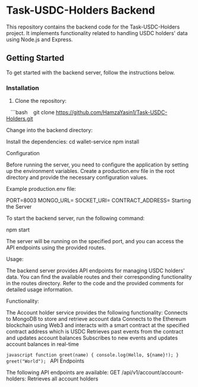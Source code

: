 <!-- Install dependencies:
cd wallet-service
npm install


Set up environment variables:

NODE_ENV=development
PORT=8003 \
MONGO_URL=<your-mongodb-connection-url> \
SOCKET_URI=<your-socket-uri> \
CONTRACT_ADDRESS=<your-contract-address>


| Variable          | Value                    |
|-------------------|--------------------------|
| PORT              | 8003                     |
| MONGO_URL         |<connection-url>
| SOCKET_URI        |<your-socket-uri>         |
| CONTRACT_ADDRESS  |<your-contract-address>   |

npm start


Functionality
The Account holder service provides the following functionality:

Connects to MongoDB to store and retrieve account data
Connects to the Ethereum blockchain using Web3 and interacts with a smart contract at the specified contract address which is USDC
Retrieves past events from the contract and updates account balances
Subscribes to new events and updates account balances in real-time


API Endpoints
The following API endpoints are available:

GET /api/v1/account/account-holders: Retrieves all account holders



[9:37 pm] Fahad Aziz -->




# Task-USDC-Holders Backend

This repository contains the backend code for the Task-USDC-Holders project. It implements functionality related to handling USDC holders' data using Node.js and Express.
## Getting Started
To get started with the backend server, follow the instructions below.

### Installation
1. Clone the repository:

   ```bash
   git clone https://github.com/HamzaYasin1/Task-USDC-Holders.git

Change into the backend directory:

Install the dependencies:
cd wallet-service
npm install

Configuration

Before running the server, you need to configure the application by setting up the environment variables. Create a production.env file in the root directory and provide the necessary configuration values.

Example production.env file:

PORT=8003
MONGO_URL=<MongoDB connection URL>
SOCKET_URI=<WebSocket provider URI>
CONTRACT_ADDRESS=<USDC contract address>
Starting the Server

To start the backend server, run the following command:

npm start

The server will be running on the specified port, and you can access the API endpoints using the provided routes.

Usage:

The backend server provides API endpoints for managing USDC holders' data. You can find the available routes and their corresponding functionality in the routes directory. Refer to the code and the provided comments for detailed usage information.

Functionality:

The Account holder service provides the following functionality:
Connects to MongoDB to store and retrieve account data
Connects to the Ethereum blockchain using Web3 and interacts with a smart contract at the specified contract address which is USDC
Retrieves past events from the contract and updates account balances
Subscribes to new events and updates account balances in real-time

```javascript function greet(name) { console.log(Hello, ${name}!); } greet("World"); ```
API Endpoints

The following API endpoints are available:
GET /api/v1/account/account-holders: Retrieves all account holders
 






